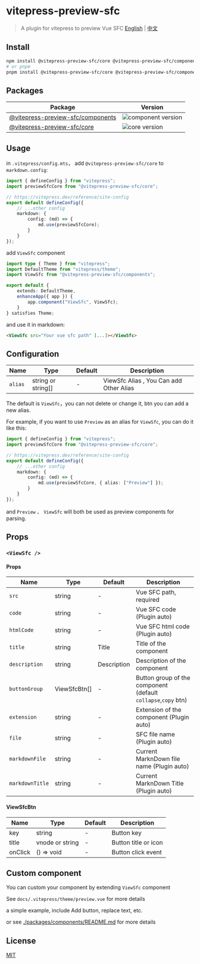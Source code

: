 # vitepress-preview-sfc

> A plugin for vitepress to preview Vue SFC
> [English](./README.md) | [中文](./README_CN.md)

## Install

```bash
npm install @vitepress-preview-sfc/core @vitepress-preview-sfc/components
# or pnpm
pnpm install @vitepress-preview-sfc/core @vitepress-preview-sfc/components
```

## Packages

| Package                                                  | Version                                                                          |
| -------------------------------------------------------- | -------------------------------------------------------------------------------- |
| [@vitepress-preview-sfc/components](packages/components) | ![component version](https://badgen.net/npm/v/@vitepress-preview-sfc/components) |
| [@vitepress-preview-sfc/core](packages/core)             | ![core version](https://badgen.net/npm/v/@vitepress-preview-sfc/core)            |

## Usage

in `.vitepress/config.mts`， add `@vitepress-preview-sfc/core` to `markdown.config`:

```ts
import { defineConfig } from "vitepress";
import previewSfcCore from "@vitepress-preview-sfc/core";

// https://vitepress.dev/reference/site-config
export default defineConfig({
	// ...other config
	markdown: {
		config: (md) => {
			md.use(previewSfcCore);
		}
	}
});
```

add `ViewSfc` component

```ts
import type { Theme } from "vitepress";
import DefaultTheme from "vitepress/theme";
import ViewSfc from "@vitepress-preview-sfc/components";

export default {
	extends: DefaultTheme,
	enhanceApp({ app }) {
		app.component("ViewSfc", ViewSfc);
	}
} satisfies Theme;
```

and use it in markdown:

```md
<ViewSfc src="Your vue sfc path" [...]></ViewSfc>
```

## Configuration

| Name    | Type               | Default | Description                             |
| ------- | ------------------ | ------- | --------------------------------------- |
| `alias` | string or string[] | -       | ViewSfc Alias , You Can add Other Alias |

The default is `ViewSfc`，you can not delete or change it, btn you can add a new alias.

For example, if you want to use `Preview` as an alias for `ViewSfc`, you can do it like this:

```ts
import { defineConfig } from "vitepress";
import previewSfcCore from "@vitepress-preview-sfc/core";

// https://vitepress.dev/reference/site-config
export default defineConfig({
	// ...other config
	markdown: {
		config: (md) => {
			md.use(previewSfcCore, { alias: ["Preview"] });
		}
	}
});
```

and `Preview` 、 `ViewSfc` will both be used as preview components for parsing.

## Props

### `<ViewSfc />`

#### Props

| Name            | Type         | Default     | Description                                                   |
| --------------- | ------------ | ----------- | ------------------------------------------------------------- |
| `src`           | string       | -           | Vue SFC path, required                                        |
| `code`          | string       | -           | Vue SFC code (Plugin auto)                                    |
| `htmlCode`      | string       | -           | Vue SFC html code (Plugin auto)                               |
| `title`         | string       | Title       | Title of the component                                        |
| `description`   | string       | Description | Description of the component                                  |
| `buttonGroup`   | ViewSfcBtn[] | -           | Button group of the component (default `collapse`,`copy` btn) |
| `extension`     | string       | -           | Extension of the component (Plugin auto)                      |
| `file`          | string       | -           | SFC file name (Plugin auto)                                   |
| `markdownFile`  | string       | -           | Current MarknDown file name (Plugin auto)                     |
| `markdownTitle` | string       | -           | Current MarknDown Title (Plugin auto)                         |

#### ViewSfcBtn

| Name    | Type            | Default | Description          |
| ------- | --------------- | ------- | -------------------- |
| key     | string          | -       | Button key           |
| title   | vnode or string | -       | Button title or icon |
| onClick | () => void      | -       | Button click event   |

## Custom component

You can custom your component by extending `ViewSfc` component

See `docs/.vitepress/theme/preview.vue` for more details

a simple example, include Add button, replace text, etc.

or see [./packages/components/README.md](./packages/components/README.md) for more details

## License

[MIT](./LICENSE)
